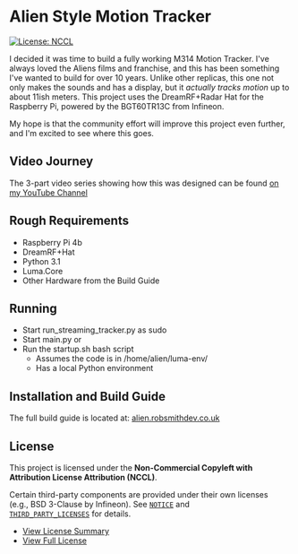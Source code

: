 # Alien Style Motion Tracker
[![License: NCCL](https://img.shields.io/badge/License-NCCL--Non--Commercial--Attribution-blue.svg)](./licence.txt)

I decided it was time to build a fully working M314 Motion Tracker. I've always loved the Aliens films and franchise, and this has been something I've wanted to build for over 10 years.
Unlike other replicas, this one not only makes the sounds and has a display, but it *actually tracks motion* up to about 11ish meters.
This project uses the DreamRF+Radar Hat for the Raspberry Pi, powered by the BGT60TR13C from Infineon.

My hope is that the community effort will improve this project even further, and I'm excited to see where this goes.

## Video Journey
The 3-part video series showing how this was designed can be found [on my YouTube Channel](https://www.youtube.com/playlist?list=PL18CvD80w43YAV8UG24NtwRc2Wy-i7yyd)

## Rough Requirements
 - Raspberry Pi 4b
 - DreamRF+Hat
 - Python 3.1
 - Luma.Core 
 - Other Hardware from the Build Guide
 
## Running
 - Start run_streaming_tracker.py as sudo
 - Start main.py
or
 - Run the startup.sh bash script
    - Assumes the code is in /home/alien/luma-env/
    - Has a local Python environment 

## Installation and Build Guide
The full build guide is located at:
[alien.robsmithdev.co.uk](https://alien.robsmithdev.co.uk)

## License
This project is licensed under the **Non-Commercial Copyleft with Attribution License Attribution (NCCL)**.  

Certain third-party components are provided under their own licenses  
(e.g., BSD 3-Clause by Infineon). See [`NOTICE`](./NOTICE) and  
[`THIRD_PARTY_LICENSES`](./THIRD_PARTY_LICENSES/) for details.  

 - [View License Summary](./licence_summary.md)
 - [View Full License](./licence.txt)
 


